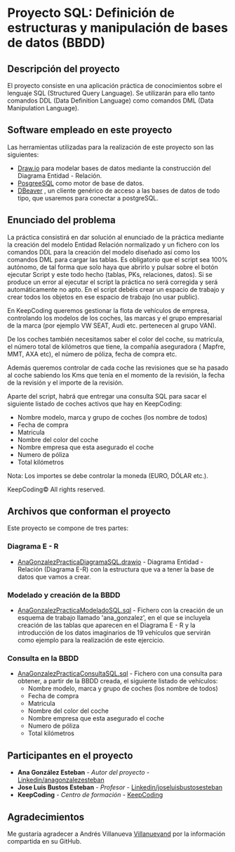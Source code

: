 # Proyecto SQL: Definición de estructuras y manipulación de bases de datos (BBDD)

## Descripción del proyecto

El proyecto consiste en una aplicación práctica de conocimientos sobre el lenguaje SQL (Structured Query Language). Se utilizarán para ello tanto comandos DDL (Data Definition Language) como comandos DML (Data Manipulation Language).

## Software empleado en este proyecto

Las herramientas utilizadas para la realización de este proyecto son las siguientes:

* [Draw.io](https://app.diagrams.net/) para modelar bases de datos mediante la construcción del Diagrama Entidad - Relación.
* [PosgreeSQL](https://www.postgresql.org/) como motor de base de datos.
* [DBeaver](https://dbeaver.io/) , un cliente genérico de acceso a las bases de datos de todo tipo, que usaremos para conectar a postgreSQL.

## Enunciado del problema

La práctica consistirá en dar solución al enunciado de la práctica mediante la creación del modelo Entidad Relación normalizado y un fichero con los comandos DDL para la creación del modelo diseñado así como los comandos DML para cargar las tablas. Es obligatorio que el script sea 100% autónomo, de tal forma que solo haya que abrirlo y pulsar sobre el botón ejecutar Script y este todo hecho (tablas, PKs, relaciones, datos). Si se produce un error al ejecutar el script la práctica no será corregida y será automáticamente no apto. En el script debéis crear un espacio de trabajo y crear todos los objetos en ese espacio de trabajo (no usar public).

En KeepCoding queremos gestionar la flota de vehículos de empresa, controlando los modelos de los coches, las marcas y el grupo empresarial de la marca (por ejemplo VW SEAT, Audi etc. pertenecen al grupo VAN). 

De los coches también necesitamos saber el color del coche, su matrícula, el número total de kilómetros que tiene, la compañía aseguradora ( Mapfre, MMT, AXA etc), el número de póliza, fecha de compra etc.

Además queremos controlar de cada coche las revisiones que se ha pasado al coche sabiendo los Kms que tenía en el momento de la revisión, la fecha de la revisión y el importe de la revisión.

Aparte del script, habrá que entregar una consulta SQL para sacar el siguiente listado de coches activos que hay en KeepCoding:
* Nombre modelo, marca y grupo de coches (los nombre de todos)
* Fecha de compra
* Matricula
* Nombre del color del coche
* Nombre empresa que esta asegurado el coche
* Numero de póliza
* Total kilómetros

Nota: Los importes se debe controlar la moneda (EURO, DÓLAR etc.).

KeepCoding© All rights reserved.


## Archivos que conforman el proyecto

Este proyecto se compone de tres partes:

### Diagrama E - R

* [AnaGonzalezPracticaDiagramaSQL.drawio](https://github.com/AnaGonzalezEsteban/Proyecto-SQL---Definicion-de-estructuras-y-manipulacion-de-datos/blob/master/AnaGonzalezPracticaDiagramaSQL.drawio) - Diagrama Entidad - Relación (Diagrama E-R) con la estructura que va a tener la base de datos que vamos a crear.

### Modelado y creación de la BBDD

* [AnaGonzalezPracticaModeladoSQL.sql](https://github.com/AnaGonzalezEsteban/Proyecto-SQL---Definicion-de-estructuras-y-manipulacion-de-datos/blob/master/AnaGonzalezPracticaModeladoSQL.sql) - Fichero con la creación de un esquema de trabajo llamado 'ana_gonzalez', en el que se incluyela creación de las tablas que aparecen en el Diagrama E - R y la introducción de los datos imaginarios de 19 vehículos que servirán como ejemplo para la realización de este ejercicio.

### Consulta en la BBDD

* [AnaGonzalezPracticaConsultaSQL.sql](https://github.com/AnaGonzalezEsteban/Proyecto-SQL---Definicion-de-estructuras-y-manipulacion-de-datos/blob/master/AnaGonzalezPracticaConsultaSQL.sql) - Fichero con una consulta para obtener, a partir de la BBDD creada, el siguiente listado de vehículos:
    * Nombre modelo, marca y grupo de coches (los nombre de todos)
    * Fecha de compra
    * Matricula
    * Nombre del color del coche
    * Nombre empresa que esta asegurado el coche
    * Numero de póliza
    * Total kilómetros

## Participantes en el proyecto

* **Ana González Esteban** - *Autor del proyecto* - [Linkedin/anagonzalezesteban](https://www.linkedin.com/in/anagonzalezesteban/)
* **Jose Luis Bustos Esteban** - *Profesor* - [Linkedin/joseluisbustosesteban](https://www.linkedin.com/in/jlbedeveloper/)
* **KeepCoding** - *Centro de formación* - [KeepCoding](https://keepcoding.io/)

## Agradecimientos

Me gustaría agradecer a Andrés Villanueva [Villanuevand](https://github.com/Villanuevand) por la información compartida en su GitHub.
